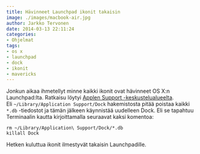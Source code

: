 ```yaml
---
title: Hävinneet Launchpad ikonit takaisin
image: ./images/macbook-air.jpg
author: Jarkko Tervonen
date: 2014-03-13 22:11:24
categories:
- Ohjelmat
tags:
- os x
- launchpad
- dock
- ikonit
- mavericks
---
```

Jonkun aikaa ihmetellyt minne kaikki ikonit ovat hävinneet OS X:n Launchpad:lta. Ratkaisu löytyi [Applen Support -keskustelualueelta](https://discussions.apple.com/thread/5476991). Eli ``~/Library/Application Support/Dock`` hakemistosta pitää poistaa kaikki `*.db` -tiedostot ja tämän jälkeen käynnistää uudelleen Dock. Eli se tapahtuu Terminaalin kautta kirjoittamalla seuraavat kaksi komentoa:

```
rm ~/Library/Application\ Support/Dock/*.db
killall Dock
```

Hetken kuluttua ikonit ilmestyvät takaisin Launchpadille.
